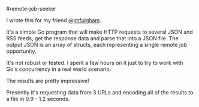 #remote-job-seeker

I wrote this for my friend [@jmfulgham](https://github.com/jmfulgham).

It's a simple Go program that will make HTTP requests to several JSON and RSS feeds, get the response data and parse that into a JSON file. The output JSON is an array of structs, each representing a single remote job opportunity.

It's not robust or tested. I spent a few hours on it just to try to work with Go's concurrency in a real world scenario.

The results are pretty impressive!

Presently it's requesting data from 3 URLs and encoding all of the results to a file in 0.9 - 1.2 seconds.